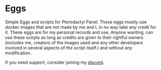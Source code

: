 # Eggs
Simple Eggs and scripts for Pterodactyl Panel. These eggs mostly use docker images that are not made by me and I, in no way take any credit for it. These eggs are for my personal records and use, Anyone wanting, can use these scirpts as long as credits are given to their rightful owners (includes me, creators of the images used and any other developers involved in several aspects of the script itself.) and without any modification.

If you need support, consider joining my [discord](https://go.arpan.ovh/discord).
